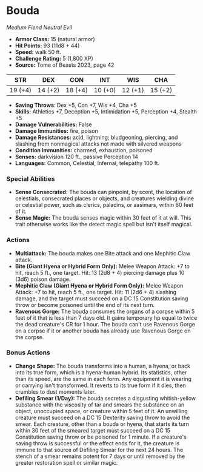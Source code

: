 # Bouda

*Medium* *Fiend* *Neutral Evil*

- **Armor Class:** 15 (natural armor)
- **Hit Points:** 93 (11d8 + 44)
- **Speed:** walk 50 ft.
- **Challenge Rating:** 5 (1,800 XP)
- **Source:** Tome of Beasts 2023, page 42

| STR | DEX | CON | INT | WIS | CHA |
| --- | --- | --- | --- | --- | --- |
| 19 (+4) | 14 (+2) | 18 (+4) | 10 (+0) | 12 (+1) | 15 (+2) |

- **Saving Throws**: Dex +5, Con +7, Wis +4, Cha +5
- **Skills:** Athletics +7, Deception +5, Intimidation +5, Perception +4, Stealth +5
- **Damage Vulnerabilities:** False
- **Damage Immunities:** fire, poison
- **Damage Resistances:** acid, lightning; bludgeoning, piercing, and slashing from nonmagical attacks not made with silvered weapons
- **Condition Immunities:** charmed, exhaustion, poisoned
- **Senses:** darkvision 120 ft., passive Perception 14
- **Languages:** Common, Celestial, Infernal, telepathy 100 ft.

### Special Abilities

- **Sense Consecrated:** The bouda can pinpoint, by scent, the location of celestials, consecrated places or objects, and creatures wielding divine or celestial power, such as clerics, paladins, or aasimars, within 60 feet of it.
- **Sense Magic:** The bouda senses magic within 30 feet of it at will. This trait otherwise works like the detect magic spell but isn't itself magical.

### Actions

- **Multiattack:** The bouda makes one Bite attack and one Mephitic Claw attack.
- **Bite (Giant Hyena or Hybrid Form Only):** Melee Weapon Attack: +7 to hit, reach 5 ft., one target. Hit: 13 (2d8 + 4) piercing damage plus 10 (3d6) poison damage.
- **Mephitic Claw (Giant Hyena or Hybrid Form Only):** Melee Weapon Attack: +7 to hit, reach 5 ft., one target. Hit: 11 (2d6 + 4) slashing damage, and the target must succeed on a DC 15 Constitution saving throw or become poisoned until the end of its next turn.
- **Ravenous Gorge:** The bouda consumes the organs of a corpse within 5 feet of it that is less than 7 days old. It gains temporary hp equal to twice the dead creature's CR for 1 hour. The bouda can't use Ravenous Gorge on a corpse if it or another bouda has already use Ravenous Gorge on the corpse.

### Bonus Actions

- **Change Shape:** The bouda transforms into a human, a hyena, or back into its true form, which is a hyena-human hybrid. Its statistics, other than its speed, are the same in each form. Any equipment it is wearing or carrying isn't transformed. It reverts to its true form if it dies, then crumbles to dust moments later.
- **Defiling Smear (1/Day):** The bouda secretes a disgusting whitish-yellow substance with the viscosity of tar and smears the substance on an object, unoccupied space, or creature within 5 feet of it. An unwilling creature must succeed on a DC 15 Dexterity saving throw to avoid the smear. Each creature, other than a bouda or hyena, that starts its turn within 30 feet of the smeared target must succeed on a DC 15 Constitution saving throw or be poisoned for 1 minute. If a creature's saving throw is successful or the effect ends for it, the creature is immune to that source of Defiling Smear for the next 24 hours. The stench of a smear remains potent for 7 days or until removed by the greater restoration spell or similar magic.
